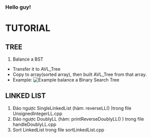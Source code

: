 ### Hello guy!
# TUTORIAL
## TREE
1. Balance a BST
  - Transfer it to AVL_Tree
  - Copy to array(sorted array), then built AVL_Tree from that array.
  - Example:
![Example balance a Binary Search Tree](/home/nii/Documents/Programming_Pub/Tree/Example_BalanceBST.jpeg)

## LINKED LIST 
1. Đảo ngược SingleLinkedList (hàm: reverseLL() )trong file UnsignedIntegerLL.cpp
2. Đảo ngược DoublyLL (hàm: printReverseDoublyLL() ) trong file handleDoublyLL.cpp
3. Sort LinkedList trong file sortLinkedList.cpp
